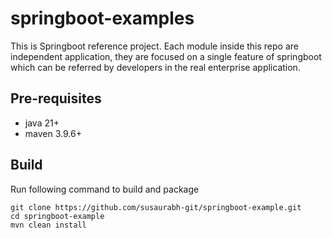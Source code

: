 # springboot-examples

This is Springboot reference project. Each module inside this repo are independent application, they are focused on 
a single feature of springboot which can be referred by developers in the real enterprise application.

## Pre-requisites
- java 21+
- maven 3.9.6+

## Build
Run following command to build and package
```
git clone https://github.com/susaurabh-git/springboot-example.git
cd springboot-example
mvn clean install
```